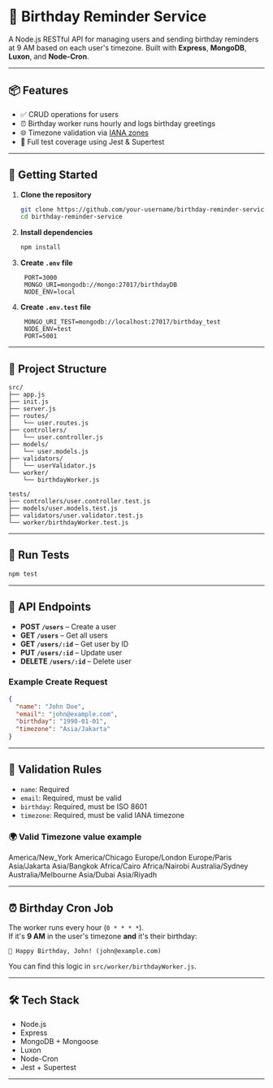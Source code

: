 # 🎂 Birthday Reminder Service

A Node.js RESTful API for managing users and sending birthday reminders at 9 AM based on each user's timezone. Built with **Express**, **MongoDB**, **Luxon**, and **Node-Cron**.

---

## 📦 Features

- ✅ CRUD operations for users  
- ⏰ Birthday worker runs hourly and logs birthday greetings  
- 🌐 Timezone validation via [IANA zones](https://en.wikipedia.org/wiki/List_of_tz_database_time_zones)  
- 🧪 Full test coverage using Jest & Supertest

---

## 🚀 Getting Started

1. **Clone the repository**

   ```bash
   git clone https://github.com/your-username/birthday-reminder-service.git
   cd birthday-reminder-service
   ```

2. **Install dependencies**

   ```bash
   npm install
   ```

3. **Create `.env` file**

   ```env
    PORT=3000
    MONGO_URI=mongodb://mongo:27017/birthdayDB
    NODE_ENV=local
   ```

4. **Create `.env.test` file**

   ```env
    MONGO_URI_TEST=mongodb://localhost:27017/birthday_test
    NODE_ENV=test
    PORT=5001
   ```

---

## 🔧 Project Structure

```
src/
├── app.js
├── init.js
├── server.js
├── routes/
│   └── user.routes.js
├── controllers/
│   └── user.controller.js
├── models/
│   └── user.models.js
├── validators/
│   └── userValidator.js
└── worker/
    └── birthdayWorker.js

tests/
├── controllers/user.controller.test.js
├── models/user.models.test.js
├── validators/user.validator.test.js
└── worker/birthdayWorker.test.js
```

---

## 🧪 Run Tests

```bash (with coverage)
npm test
```

---

## 🧾 API Endpoints

- **POST `/users`** – Create a user  
- **GET `/users`** – Get all users  
- **GET `/users/:id`** – Get user by ID  
- **PUT `/users/:id`** – Update user  
- **DELETE `/users/:id`** – Delete user  

### Example Create Request

```json
{
  "name": "John Doe",
  "email": "john@example.com",
  "birthday": "1990-01-01",
  "timezone": "Asia/Jakarta"
}
```

---

## 🧠 Validation Rules

- `name`: Required  
- `email`: Required, must be valid  
- `birthday`: Required, must be ISO 8601  
- `timezone`: Required, must be valid IANA timezone

### 🌍 Valid Timezone value example

America/New_York
America/Chicago
Europe/London
Europe/Paris
Asia/Jakarta
Asia/Bangkok
Africa/Cairo
Africa/Nairobi
Australia/Sydney
Australia/Melbourne
Asia/Dubai
Asia/Riyadh

---

## ⏰ Birthday Cron Job

The worker runs every hour (`0 * * * *`).  
If it's **9 AM** in the user's timezone **and** it's their birthday:

```
🎉 Happy Birthday, John! (john@example.com)
```

You can find this logic in `src/worker/birthdayWorker.js`.

---

## 🛠 Tech Stack

- Node.js  
- Express  
- MongoDB + Mongoose  
- Luxon  
- Node-Cron  
- Jest + Supertest

---